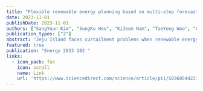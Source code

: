 ```yaml
---
title: "Flexible renewable energy planning based on multi-step forecasting of interregional electricity supply and demand: Graph-enhanced AI approach"
date: 2023-11-01
publishDate: 2023-11-01
authors: ["SangYoun Kim", "SungKu Heo", "KiJeon Nam", "TaeYong Woo", "ChangKyoo Yoo"]
publication_types: ["2"]
abstract: "Jeju Island faces curtailment problems when renewable energy generation exceeds the facility capacity. In addition, the renewable energy system cannot achieve consistent operation because of the uncertainty of renewable energy sources (RES) and their complex spatiotemporal patterns. Climate change and extreme meteorological phenomena also affect the energy system of the island. Therefore, it is essential to maximize RES exploitation to accomplish carbon-free energy production. This study developed a rolling horizon optimization–based flexible renewable energy distribution planning (FxRE-Plan) based on an artificial intelligence-driven spatiotemporal RES prediction model. An adaptive graph convolutional recurrent network (AGCRN) was used to develop a spatiotemporal prediction model. Then, FxRE-Plan was determined using a multiobjective genetic algorithm to maximize the RES potential under …"
featured: true
publication: "Energy 2023 282 "
links:
  - icon_pack: fas
    icon: scroll
    name: Link
    url: 'https://www.sciencedirect.com/science/article/pii/S0360544223022521'
---
```

